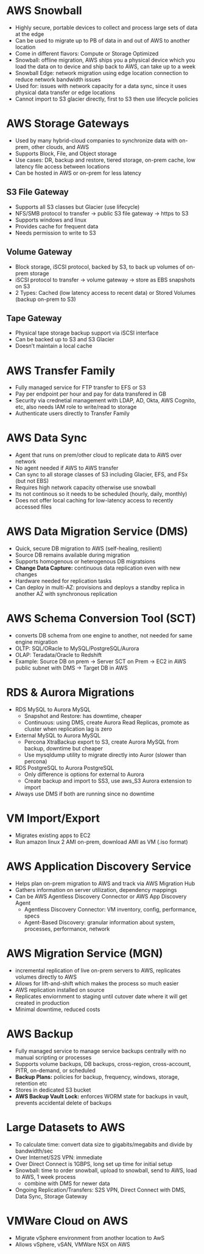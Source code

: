 # AWS Snowball
- Highly secure, portable devices to collect and process large sets of data at the edge
- Can be used to migrate up to PB of data in and out of AWS to another location
- Come in different flavors: Compute or Storage Optimized
- Snowball: offline migration, AWS ships you a physical device which you load the data on to device and ship back to AWS, can take up to a week
- Snowball Edge: network migration using edge location connection to reduce network bandwidth issues
- Used for: issues with network capacity for a data sync, since it uses physical data transfer or edge locations
- Cannot import to S3 glacier directly, first to S3 then use lifecycle policies

# AWS Storage Gateways
- Used by many hybrid-cloud companies to synchronize data with on-prem, other clouds, and AWS
- Supports Block, File, and Object storage
- Use cases: DR, backup and restore, tiered storage, on-prem cache, low latency file access between locations
- Can be hosted in AWS or on-prem for less latency

## S3 File Gateway
- Supports all S3 classes but Glacier (use lifecycle)
- NFS/SMB protocol to transfer -> public S3 file gateway -> https to S3
- Supports windows and linux
- Provides cache for frequent data
- Needs permission to write to S3

## Volume Gateway
- Block storage, iSCSI protocol, backed by S3, to back up volumes of on-prem storage
- iSCSI protocol to transfer -> volume gateway -> store as EBS snapshots on S3
- 2 Types: Cached (low latency access to recent data) or Stored Volumes (backup on-prem to S3)

## Tape Gateway
- Physical tape storage backup support via iSCSI interface
- Can be backed up to S3 and S3 Glacier
- Doesn’t maintain a local cache

# AWS Transfer Family
- Fully managed service for FTP transfer to EFS or S3
- Pay per endpoint per hour and pay for data transfered in GB
- Security via crednetial management with LDAP, AD, Okta, AWS Cognito, etc, also needs IAM role to write/read to storage
- Authenticate users directly to Transfer Family

# AWS Data Sync
- Agent that runs on prem/other cloud to replicate data to AWS over network
- No agent needed if AWS to AWS transfer
- Can sync to all storage classes of S3 including Glacier, EFS, and FSx (but not EBS)
- Requires high network capacity otherwise use snowball
- Its not continous so it needs to be scheduled (hourly, daily, monthly)
- Does not offer local caching for low-latency access to recently accessed files

# AWS Data Migration Service (DMS)
- Quick, secure DB migration to AWS (self-healing, resilient)
- Source DB remains available during migration
- Supports homogenous or heterogenous DB migratsions
- **Change Data Capture:** continuous data replication even with new changes
- Hardware needed for replication tasks
- Can deploy in multi-AZ: provisions and deploys a standby replica in another AZ with synchronous replication

# AWS Schema Conversion Tool (SCT)
- converts DB schema from one engine to another, not needed for same engine migration
- OLTP: SQL/ORacle to MySQL/PostgreSQL/Aurora
- OLAP: Teradata/Oracle to Redshift
- Example: Source DB on prem -> Server SCT on Prem -> EC2 in AWS public subnet with DMS -> Target DB in AWS

# RDS & Aurora Migrations
- RDS MySQL to Aurora MySQL
    - Snapshot and Restore: has downtime, cheaper
    - Continuous: using DMS, create Aurora Read Replicas, promote as cluster when replication lag is zero
- External MySQL to Aurora MySQL
    - Percona XtraBackup export to S3, create Aurora MySQL from backup, downtime but cheaper
    - Use mysqldump utility to migrate directly into Auror (slower than percona)
- RDS PostgreSQL to Aurora PostgreSQL
    - Only difference is options for external to Aurora
    - Create backup and import to SS3, use aws_S3 Aurora extension to import
- Always use DMS if both are running since no downtime

# VM Import/Export
- Migrates existing apps to EC2
- Run amazon linux 2 AMI on-prem, download AMI as VM (.iso format)

# AWS Application Discovery Service
- Helps plan on-prem migration to AWS and track via AWS Migration Hub
- Gathers information on server utilization, dependency mappings
- Can be AWS Agentless Discovery Connector or AWS App Discovery Agent
    - Agentless Discovery Connector:  VM inventory, config, performance, specs
    - Agent-Based Discovery: granular information about system, processes, performance, network

# AWS Migration Service (MGN)
- incremental replication of live on-prem servers to AWS, replicates volumes directly to AWS
- Allows for lift-and-shift which makes the process so much easier
- AWS replication installed on source
- Replicates enviornment to staging until cutover date where it will get created in production
- Minimal downtime, reduced costs

# AWS Backup
- Fully managed service to manage service backups centrally with no manual scripting or processes
- Supports volume backups, DB backups, cross-region, cross-account, PITR, on-demand, or scheduled
- **Backup Plans:** policies for backup, frequency, windows, storage, retention etc
- Stores in dedicated S3 bucket
- **AWS Backup Vault Lock:** enforces WORM state for backups in vault, prevents accidental delete of backups

# Large Datasets to AWS
- To calculate time: convert data size to gigabits/megabits and divide by bandwidth/sec
- Over Internet/S2S VPN: immediate
- Over Direct Connect is 1GBPS, long set up time for initial setup
- Snowball: time to order snowball, upload to snowball, send to AWS, load to AWS, 1 week process
    - combine with DMS for newer data
- Ongoing Replication/Transfers: S2S VPN, Direct Connect with DMS, Data Sync, Storage Gateway

# VMWare Cloud on AWS
- Migrate vSphere environment from another location to AwS
- Allows vSphere, vSAN, VMWare NSX on AWS
